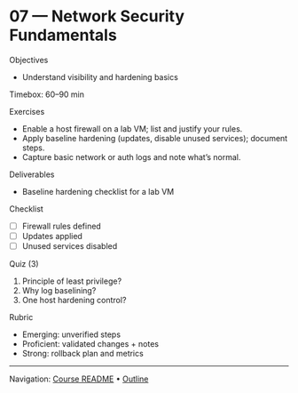 # 07 — Network Security Fundamentals

Objectives
- Understand visibility and hardening basics

Timebox: 60–90 min

Exercises
- Enable a host firewall on a lab VM; list and justify your rules.
- Apply baseline hardening (updates, disable unused services); document steps.
- Capture basic network or auth logs and note what’s normal.

Deliverables
- Baseline hardening checklist for a lab VM

Checklist
- [ ] Firewall rules defined
- [ ] Updates applied
- [ ] Unused services disabled

Quiz (3)
1) Principle of least privilege?
2) Why log baselining?
3) One host hardening control?

Rubric
- Emerging: unverified steps
- Proficient: validated changes + notes
- Strong: rollback plan and metrics

---
Navigation: [Course README](../../README.md) • [Outline](../../docs/outline.md)

